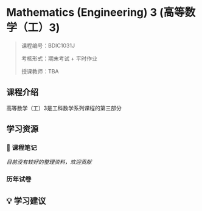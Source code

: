 # Mathematics (Engineering) 3 (高等数学（工）3)

> 课程编号：BDIC1031J
>
> 考核形式：期末考试 + 平时作业
>
> 授课教师：TBA
>

## 课程介绍

高等数学（工）3是工科数学系列课程的第三部分

## 学习资源

### 📝 课程笔记
*目前没有较好的整理资料，欢迎贡献*


### 历年试卷


## 💡 学习建议


